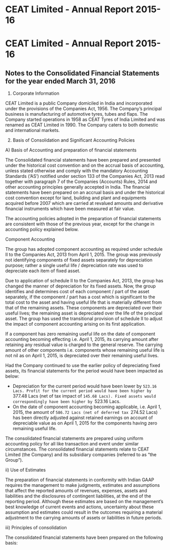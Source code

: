 # CEAT Limited - Annual Report 2015-16

# CEAT Limited - Annual Report 2015-16

## Notes to the Consolidated Financial Statements for the year ended March 31, 2016

1. Corporate Information

CEAT Limited is a public Company domiciled in India and incorporated under the provisions of the Companies Act, 1956. The Company’s principal business is manufacturing of automotive tyres, tubes and flaps. The Company started operations in 1958 as CEAT Tyres of India Limited and was renamed as CEAT Limited in 1990. The Company caters to both domestic and international markets.

2. Basis of Consolidation and Significant Accounting Policies

A) Basis of Accounting and preparation of financial statements

The Consolidated financial statements have been prepared and presented under the historical cost convention and on the accrual basis of accounting, unless stated otherwise and comply with the mandatory Accounting Standards (‘AS’) notified under section 133 of the Companies Act, 2013 read together with paragraph 7 of the Companies (Accounts) Rules, 2014 and other accounting principles generally accepted in India. The financial statements have been prepared on an accrual basis and under the historical cost convention except for land, building and plant and equipments acquired before 2007 which are carried at revalued amounts and derivative financial instruments which have been measured at fair value.

The accounting policies adopted in the preparation of financial statements are consistent with those of the previous year, except for the change in accounting policy explained below.

Component Accounting

The group has adopted component accounting as required under schedule II to the Companies Act, 2013 from April 1, 2015. The group was previously not identifying components of fixed assets separately for depreciation purpose; rather a single useful life / depreciation rate was used to depreciate each item of fixed asset.

Due to application of schedule II to the Companies Act, 2013, the group has changed the manner of depreciation for its fixed assets. Now, the group identifies and determines cost of each component / part of the asset separately, if the component / part has a cost which is significant to the total cost to the asset and having useful life that is materially different from that of the remaining assets. These components are depreciated over their useful lives; the remaining asset is depreciated over the life of the principal asset. The group has used the transitional provision of schedule II to adjust the impact of component accounting arising on its first application.

If a component has zero remaining useful life on the date of component accounting becoming effecting i.e. April 1, 2015, its carrying amount after retaining any residual value is charged to the general reserve. The carrying amount of other components i.e. components whose remaining useful life is not nil as on April 1, 2015, is depreciated over their remaining useful lives.

Had the Company continued to use the earlier policy of depreciating fixed assets, its financial statements for the period would have been impacted as below:

- Depreciation for the current period would have been lower by `523.16 Lacs. Profit for the current period would have been higher by `377.48 Lacs (net of tax impact of `145.68 Lacs). Fixed assets would correspondingly have been higher by `523.16 Lacs.
- On the date of component accounting becoming applicable, i.e. April 1, 2015, the amount of `586.72 Lacs (net of deferred tax `274.52 Lacs) has been directly adjusted against retained earnings on account of depreciable value as on April 1, 2015 for the components having zero remaining useful life.

The consolidated financial statements are prepared using uniform accounting policy for all like transaction and event under similar circumstances. The consolidated financial statements relate to CEAT Limited (the Company) and its subsidiary companies (referred to as “the Group”).

ii) Use of Estimates

The preparation of financial statements in conformity with Indian GAAP requires the management to make judgments, estimates and assumptions that affect the reported amounts of revenues, expenses, assets and liabilities and the disclosures of contingent liabilities, at the end of the reporting period. Although these estimates are based on the management’s best knowledge of current events and actions, uncertainty about these assumption and estimates could result in the outcomes requiring a material adjustment to the carrying amounts of assets or liabilities in future periods.

iii) Principles of consolidation

The consolidated financial statements have been prepared on the following basis: